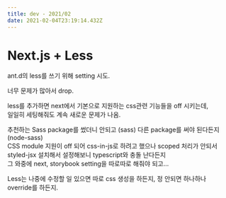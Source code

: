 ```yaml
---
title: dev - 2021/02
date: 2021-02-04T23:19:14.432Z
---
```

# Next.js + Less

ant.d의 less를 쓰기 위해 setting 시도.

너무 문제가 많아서 drop.

less를 추가하면 next에서 기본으로 지원하는 css관련 기능들을 off 시키는데,\
일일히 세팅해줘도 계속 새로운 문제가 나옴.

추천하는 Sass package를 썼더니 안되고 (sass) 다른 package를 써야 된다든지 (node-sass)\
CSS module 지원이 off 되어 css-in-js로 하려고 했으나 scoped 처리가 안되서 styled-jsx 설치해서 설정해보니 typescript와 충돌 난다든지\
그 와중에 next, storybook setting을 따로따로 해줘야 되고...

Less는 나중에 수정할 일 있으면 따로 css 생성을 하든지, 정 안되면 하나하나 override를 하든지.